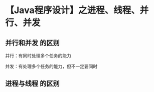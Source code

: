 # 【Java程序设计】之进程、线程、并行、并发

## 并行和并发 的区别

并行：有同时处理多个任务的能力

并发：有处理多个任务的能力，但不一定要同时





## 进程与线程 的区别



